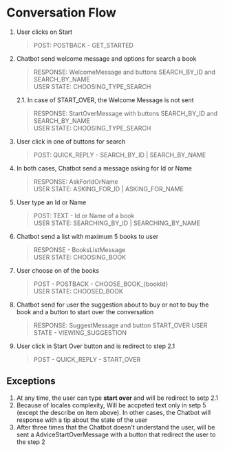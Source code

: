 # Conversation Flow

1. User clicks on Start
    > POST: POSTBACK - GET_STARTED
2. Chatbot send welcome message and options for search a book
    > RESPONSE: WelcomeMessage and buttons SEARCH_BY_ID and SEARCH_BY_NAME  
    > USER STATE: CHOOSING_TYPE_SEARCH

    2.1. In case of START_OVER, the Welcome Message is not sent
    > RESPONSE: StartOverMessage with buttons SEARCH_BY_ID and SEARCH_BY_NAME  
    > USER STATE: CHOOSING_TYPE_SEARCH
3. User click in one of buttons for search
    > POST: QUICK_REPLY - SEARCH_BY_ID | SEARCH_BY_NAME  
4. In both cases, Chatbot send a message asking for Id or Name
    > RESPONSE: AskForIdOrName  
    > USER STATE: ASKING_FOR_ID | ASKING_FOR_NAME
5. User type an Id or Name
    > POST: TEXT - Id or Name of a book  
    > USER STATE: SEARCHING_BY_ID | SEARCHING_BY_NAME
6. Chatbot send a list with maximum 5 books to user
    > RESPONSE - BooksListMessage  
    > USER STATE: CHOOSING_BOOK
7. User choose on of the books
    > POST - POSTBACK - CHOOSE_BOOK_{bookId}  
    > USER STATE: CHOOSED_BOOK
8. Chatbot send for user the suggestion about to buy or not to buy the book and a button to start over the conversation
    > RESPONSE: SuggestMessage and button START_OVER
    > USER STATE - VIEWING_SUGGESTION
9. User click in Start Over button and is redirect to step 2.1
    > POST - QUICK_REPLY - START_OVER

## Exceptions

1. At any time, the user can type **start over** and will be redirect to setp 2.1
2. Because of locales complexity, Will be accpeted text only in setp 5 (except the describe on item above). In other cases, the Chatbot will response with a tip about the state of the user
3. After three times that the Chatbot doesn't understand the user, will be sent a AdviceStartOverMessage with a button that redirect the user to the step 2
